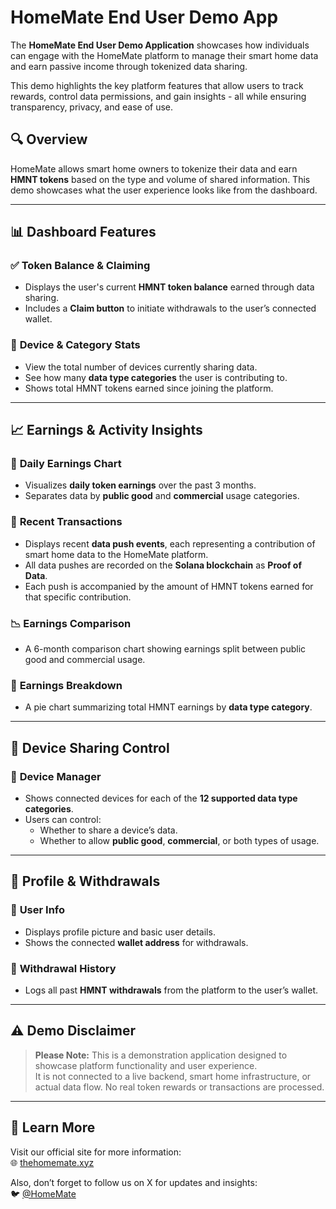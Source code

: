 # HomeMate End User Demo App

The **HomeMate End User Demo Application** showcases how individuals can engage with the HomeMate platform to manage their smart home data and earn passive income through tokenized data sharing.

This demo highlights the key platform features that allow users to track rewards, control data permissions, and gain insights - all while ensuring transparency, privacy, and ease of use.

## 🔍 Overview

HomeMate allows smart home owners to tokenize their data and earn **HMNT tokens** based on the type and volume of shared information. This demo showcases what the user experience looks like from the dashboard.

---

## 📊 Dashboard Features

### ✅ **Token Balance & Claiming**
- Displays the user's current **HMNT token balance** earned through data sharing.
- Includes a **Claim button** to initiate withdrawals to the user’s connected wallet.

### 📡 **Device & Category Stats**
- View the total number of devices currently sharing data.
- See how many **data type categories** the user is contributing to.
- Shows total HMNT tokens earned since joining the platform.

---

## 📈 Earnings & Activity Insights

### 📆 **Daily Earnings Chart**
- Visualizes **daily token earnings** over the past 3 months.
- Separates data by **public good** and **commercial** usage categories.

### 🔁 **Recent Transactions**
- Displays recent **data push events**, each representing a contribution of smart home data to the HomeMate platform.
- All data pushes are recorded on the **Solana blockchain** as **Proof of Data**.
- Each push is accompanied by the amount of HMNT tokens earned for that specific contribution.

### 📉 **Earnings Comparison**
- A 6-month comparison chart showing earnings split between public good and commercial usage.

### 🥧 **Earnings Breakdown**
- A pie chart summarizing total HMNT earnings by **data type category**.

---

## 📱 Device Sharing Control

### 🧩 **Device Manager**
- Shows connected devices for each of the **12 supported data type categories**.
- Users can control:
  - Whether to share a device’s data.
  - Whether to allow **public good**, **commercial**, or both types of usage.

---

## 👤 Profile & Withdrawals

### 🙍 **User Info**
- Displays profile picture and basic user details.
- Shows the connected **wallet address** for withdrawals.

### 💸 **Withdrawal History**
- Logs all past **HMNT withdrawals** from the platform to the user’s wallet.

---

## ⚠️ Demo Disclaimer

> **Please Note:** This is a demonstration application designed to showcase platform functionality and user experience.  
> It is not connected to a live backend, smart home infrastructure, or actual data flow. No real token rewards or transactions are processed.

---

## 🔗 Learn More

Visit our official site for more information:  
🌐 [thehomemate.xyz](https://www.thehomemate.xyz)

Also, don’t forget to follow us on X for updates and insights:  
🐦 [@HomeMate](https://x.com/HomeMateX)

